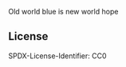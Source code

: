 <!-- Copyright (C) myl7 -->
<!-- SPDX-License-Identifier: CC0 -->

Old world blue is new world hope

## License

SPDX-License-Identifier: CC0

